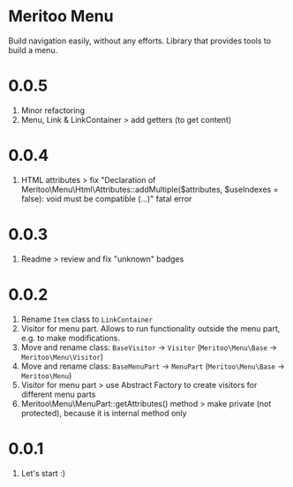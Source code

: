 # Meritoo Menu

Build navigation easily, without any efforts. Library that provides tools to build a menu.

# 0.0.5

1. Minor refactoring
2. Menu, Link & LinkContainer > add getters (to get content)

# 0.0.4

1. HTML attributes > fix "Declaration of Meritoo\Menu\Html\Attributes::addMultiple($attributes, $useIndexes = false):
void must be compatible (...)" fatal error

# 0.0.3

1. Readme > review and fix "unknown" badges

# 0.0.2

1. Rename `Item` class to `LinkContainer`
2. Visitor for menu part. Allows to run functionality outside the menu part, e.g. to make modifications.
3. Move and rename class: `BaseVisitor` -> `Visitor` (`Meritoo\Menu\Base` -> `Meritoo\Menu\Visitor`)
4. Move and rename class: `BaseMenuPart` -> `MenuPart` (`Meritoo\Menu\Base` -> `Meritoo\Menu`)
5. Visitor for menu part > use Abstract Factory to create visitors for different menu parts
6. Meritoo\Menu\MenuPart::getAttributes() method > make private (not protected), because it is internal method only

# 0.0.1

1. Let's start :)
